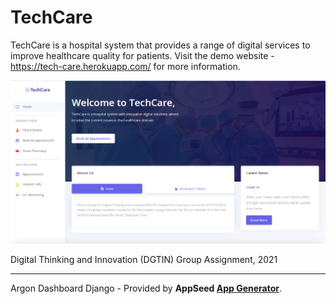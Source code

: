 # TechCare

TechCare is a hospital system that provides a range of digital services to improve healthcare quality for patients. Visit the demo website - https://tech-care.herokuapp.com/ for more information.



![TechCare](./TechCare.png)

Digital Thinking and Innovation (DGTIN) Group Assignment, 2021

---
Argon Dashboard Django - Provided by **AppSeed [App Generator](https://appseed.us/app-generator)**.
